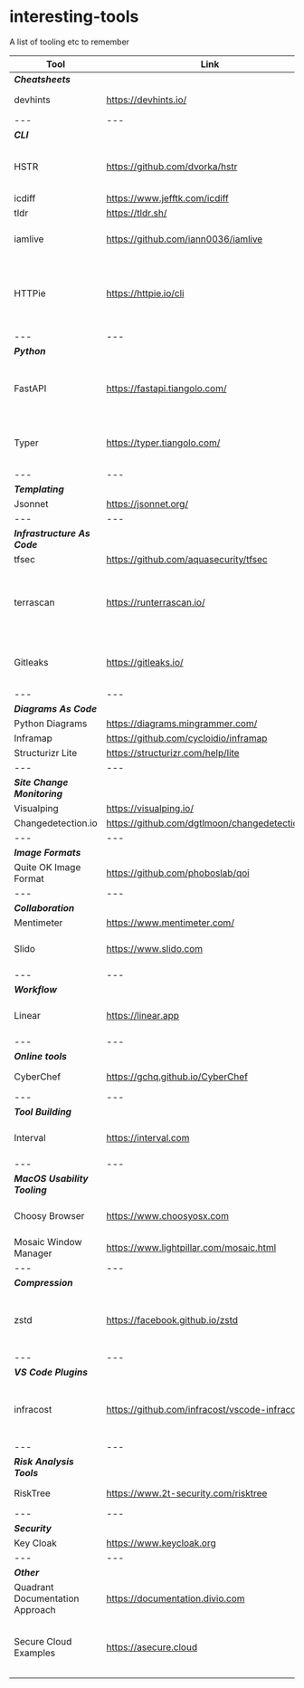 # interesting-tools

A list of tooling etc to remember



| Tool       | Link | Description |
| -----------| ---- | ----------- |
| ***Cheatsheets*** |
| devhints | https://devhints.io/ | a modest collection of cheatsheets |
| ---       | --- | --- |
| ***CLI*** |
| HSTR | https://github.com/dvorka/hstr | Easily view, navigate and search your command history |
| icdiff | https://www.jefftk.com/icdiff | Improved diff tool|
| tldr | https://tldr.sh/ | Better man pages |
| iamlive | https://github.com/iann0036/iamlive | AWS IAM Policy Generator/Describer for AWS CLI calls |
| HTTPie | https://httpie.io/cli | A simple yet powerful command-line HTTP and API testing client for the API era |
| ---          | --- | --- |
| ***Python*** |
| FastAPI | https://fastapi.tiangolo.com/ | FastAPI framework, high performance, easy to learn, fast to code, ready for production |
| Typer | https://typer.tiangolo.com/ | Typer, build great CLIs. Easy to code. Based on Python type hints |
| ---              | --- | --- |
| ***Templating*** |
| Jsonnet | https://jsonnet.org/ |
| ---                          | --- | --- |
| ***Infrastructure As Code*** |
| tfsec | https://github.com/aquasecurity/tfsec |
| terrascan | https://runterrascan.io/ | Detect compliance and security violations across IaC to mitigate risk before provisioning cloud infrastructure |
| Gitleaks | https://gitleaks.io/ | Open-source secret scanner for git repositories, files, and directories |
| ---                           | --- | --- |
| ***Diagrams As Code*** |
| Python Diagrams | https://diagrams.mingrammer.com/ | |
| Inframap | https://github.com/cycloidio/inframap | |
| Structurizr Lite | https://structurizr.com/help/lite | |
| ---                          | --- | --- |
| ***Site Change Monitoring*** |
| Visualping | https://visualping.io/ | |
| Changedetection.io | https://github.com/dgtlmoon/changedetection.io | |
| ---                 | --- | --- |
| ***Image Formats*** |
| Quite OK Image Format | https://github.com/phoboslab/qoi | |
| ---                 | --- | --- |
| ***Collaboration*** |
| Mentimeter | https://www.mentimeter.com/ | |
| Slido | https://www.slido.com | The easiest way to make your meetings interactive |
| ---            | --- | --- |
| ***Workflow*** |
| Linear | https://linear.app | Streamline issues, sprints, and product roadmaps |
| ---                | --- | --- |
| ***Online tools*** |
| CyberChef | https://gchq.github.io/CyberChef | Digital swiss army knife |
| ---                | --- | --- |
| ***Tool Building*** |
| Interval | https://interval.com | Build internal tools with just backend code |
| ---                           | --- | --- |
| ***MacOS Usability Tooling*** |
| Choosy Browser | https://www.choosyosx.com | Choosy opens every link in the right browser |
| Mosaic Window Manager | https://www.lightpillar.com/mosaic.html | MacOS Window manager |
| ---               | --- | --- |
| ***Compression*** |
| zstd | https://facebook.github.io/zstd | Zstandard is a fast compression algorithm, providing high compression ratios |
| ---                   | --- | --- |
| ***VS Code Plugins*** |
| infracost | https://github.com/infracost/vscode-infracost | VS Code extension shows you cost estimates for Terraform right in your editor |
| ---                       | --- | --- |
| ***Risk Analysis Tools*** |
| RiskTree | https://www.2t-security.com/risktree | all-in-one risk analysis platform |
| ---            | --- | --- |
| ***Security*** |
| Key Cloak | https://www.keycloak.org | Open Source IAM |
| ---         | --- | --- |
| ***Other*** |
| Quadrant Documentation Approach | https://documentation.divio.com | Documentation System |
| Secure Cloud Examples | https://asecure.cloud | removes all the heavy lifting from building and operating secure cloud environments |
